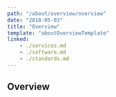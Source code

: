 ```yaml
---
path: "/about/overview/overview"
date: "2018-05-03"
title: "Overview"
template: "aboutOverviewTemplate"
linked:
    - ./services.md
    - ./software.md
    - ./standards.md
---
```


## Overview
